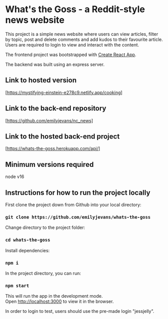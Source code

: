 # What's the Goss - a Reddit-style news website

This project is a simple news website where users can view articles, filter by topic, post and delete comments and add kudos to their favourite article. Users are required to login to view and interact with the content. 

The frontend project was bootstrapped with [Create React App](https://github.com/facebook/create-react-app).

The backend was built using an express server. 

## Link to hosted version

[https://mystifying-einstein-e278c9.netlify.app/cooking]

## Link to the back-end repository

[https://github.com/emilyjevans/nc_news]

## Link to the hosted back-end project

[https://whats-the-goss.herokuapp.com/api/]

## Minimum versions required

node v16

## Instructions for how to run the project locally

First clone the project down from Github into your local directory:

### `git clone https://github.com/emilyjevans/whats-the-goss`

Change directory to the project folder:

### `cd whats-the-goss`

Install dependencies:

### `npm i`

In the project directory, you can run:

### `npm start`

This will run the app in the development mode.\
Open [http://localhost:3000](http://localhost:3000) to view it in the browser.

In order to login to test, users should use the pre-made login "jessjelly".
